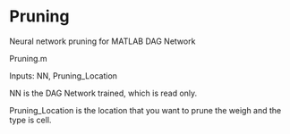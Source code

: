 # Pruning
Neural network pruning for MATLAB DAG Network

Pruning.m

Inputs: NN, Pruning_Location

NN is the DAG Network trained, which is read only.

Pruning_Location is the location that you want to prune the weigh and the type is cell.
